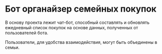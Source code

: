 # Бот органайзер семейных покупок

В основу проекта лежит чат-бот, способный составлять и обновлять ежедневный список покупок на основе данных, полученных от пользователей бота.

Пользователи, для удобства взаимодействия, могут быть объединены в семьи.


